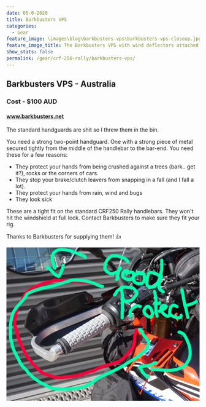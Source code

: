 ```yaml
---
date: 05-6-2020
title: Barkbusters VPS
categories:
  - Gear
feature_image: \images\blog\barkbusters-vps\barkbusters-vps-closeup.jpg
feature_image_title: The Barkbusters VPS with wind deflectors attached
show_stats: false
permalink: /gear/crf-250-rally/barkbusters-vps/
---
```

<h2>Barkbusters VPS - Australia</h2>
<h3>Cost - $100 AUD</h3>
<h4><a href="https://barkbusters.net/">www.barkbusters.net</a></h4>
<p>
  The standard handguards are shit so I threw them in the bin.
</p>

<p>
  You need a strong two-point handguard. One with a strong piece of metal secured tightly from the middle of the handlebar to the bar-end. You need these for a few reasons:
</p>
<ul>
  <li>They protect your hands from being crushed against a trees (bark.. get it?), rocks or the corners of cars.</li>
  <li>They stop your brake/clutch leavers from snapping in a fall (and I fall a lot).</li>
  <li>They protect your hands from rain, wind and bugs</li>
  <li>They look sick</li>
</ul>
<p>
  These are a tight fit on the standard CRF250 Rally handlebars. They won't hit the windshield at full lock. Contact Barkbusters to make sure they fit your rig.
</p>
<p>
  Thanks to Barkbusters for supplying them! 👍
</p>
<img src="\images\blog\barkbusters-vps\barkbusters-vps-good-protect.jpg" alt="Great protection from the handguards">